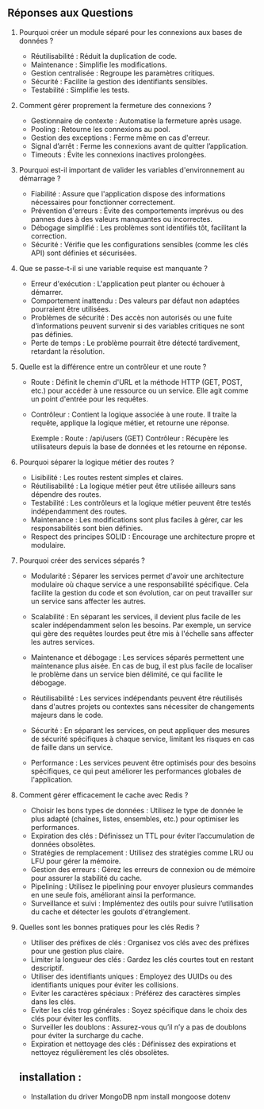 ## Réponses aux Questions
1. Pourquoi créer un module séparé pour les connexions aux bases de données ?

   - Réutilisabilité : Réduit la duplication de code.
   - Maintenance : Simplifie les modifications.
   - Gestion centralisée : Regroupe les paramètres critiques.
   - Sécurité : Facilite la gestion des identifiants sensibles.
   - Testabilité : Simplifie les tests.


2. Comment gérer proprement la fermeture des connexions ?

   - Gestionnaire de contexte : Automatise la fermeture après usage.
   - Pooling : Retourne les connexions au pool.
   - Gestion des exceptions : Ferme même en cas d'erreur.
   - Signal d’arrêt : Ferme les connexions avant de quitter l’application.
   - Timeouts : Évite les connexions inactives prolongées.
   

3. Pourquoi est-il important de valider les variables d'environnement au démarrage ?

   - Fiabilité : Assure que l'application dispose des informations nécessaires pour fonctionner correctement.
   - Prévention d'erreurs : Évite des comportements imprévus ou des pannes dues à des valeurs manquantes ou incorrectes.
   - Débogage simplifié : Les problèmes sont identifiés tôt, facilitant la correction.
   - Sécurité : Vérifie que les configurations sensibles (comme les clés API) sont définies et sécurisées.


4. Que se passe-t-il si une variable requise est manquante ?

   - Erreur d'exécution : L'application peut planter ou échouer à démarrer.
   - Comportement inattendu : Des valeurs par défaut non adaptées pourraient être utilisées.
   - Problèmes de sécurité : Des accès non autorisés ou une fuite d’informations peuvent survenir si des variables critiques ne sont pas définies.
   - Perte de temps : Le problème pourrait être détecté tardivement, retardant la résolution.


5. Quelle est la différence entre un contrôleur et une route ?

   - Route : Définit le chemin d'URL et la méthode HTTP (GET, POST, etc.) pour accéder à une ressource ou un service. Elle agit comme un point d'entrée pour les requêtes.
   - Contrôleur : Contient la logique associée à une route. Il traite la requête, applique la logique métier, et retourne une réponse.

      Exemple :
         Route : /api/users (GET)
         Contrôleur : Récupère les utilisateurs depuis la base de données et les retourne en réponse.


6. Pourquoi séparer la logique métier des routes ?

   - Lisibilité : Les routes restent simples et claires.
   - Réutilisabilité : La logique métier peut être utilisée ailleurs sans dépendre des routes.
   - Testabilité : Les contrôleurs et la logique métier peuvent être testés indépendamment des routes.
   - Maintenance : Les modifications sont plus faciles à gérer, car les responsabilités sont bien définies.
   - Respect des principes SOLID : Encourage une architecture propre et modulaire.


7. Pourquoi créer des services séparés ?

   - Modularité : Séparer les services permet d'avoir une architecture modulaire où chaque service a une responsabilité spécifique. Cela facilite la gestion du code et son évolution, car on peut travailler sur un service sans affecter les autres.

   - Scalabilité : En séparant les services, il devient plus facile de les scaler indépendamment selon les besoins. Par exemple, un service qui gère des requêtes lourdes peut être mis à l'échelle sans affecter les autres services.

   - Maintenance et débogage : Les services séparés permettent une maintenance plus aisée. En cas de bug, il est plus facile de localiser le problème dans un service bien délimité, ce qui facilite le débogage.

   - Réutilisabilité : Les services indépendants peuvent être réutilisés dans d'autres projets ou contextes sans nécessiter de changements majeurs dans le code.

   - Sécurité : En séparant les services, on peut appliquer des mesures de sécurité spécifiques à chaque service, limitant les risques en cas de faille dans un service.

   - Performance : Les services peuvent être optimisés pour des besoins spécifiques, ce qui peut améliorer les performances globales de l'application.


8. Comment gérer efficacement le cache avec Redis ?

   - Choisir les bons types de données : Utilisez le type de donnée le plus adapté (chaînes, listes, ensembles, etc.) pour optimiser les performances.
   - Expiration des clés : Définissez un TTL pour éviter l’accumulation de données obsolètes.
   - Stratégies de remplacement : Utilisez des stratégies comme LRU ou LFU pour gérer la mémoire.
   - Gestion des erreurs : Gérez les erreurs de connexion ou de mémoire pour assurer la stabilité du cache.
   - Pipelining : Utilisez le pipelining pour envoyer plusieurs commandes en une seule fois, améliorant ainsi la performance.
   - Surveillance et suivi : Implémentez des outils pour suivre l’utilisation du cache et détecter les goulots d'étranglement.


9. Quelles sont les bonnes pratiques pour les clés Redis ?

   - Utiliser des préfixes de clés : Organisez vos clés avec des préfixes pour une gestion plus claire.
   - Limiter la longueur des clés : Gardez les clés courtes tout en restant descriptif.
   - Utiliser des identifiants uniques : Employez des UUIDs ou des identifiants uniques pour éviter les collisions.
   - Eviter les caractères spéciaux : Préférez des caractères simples dans les clés.
   - Eviter les clés trop générales : Soyez spécifique dans le choix des clés pour éviter les conflits.
   - Surveiller les doublons : Assurez-vous qu’il n’y a pas de doublons pour éviter la surcharge du cache.
   - Expiration et nettoyage des clés : Définissez des expirations et nettoyez régulièrement les clés obsolètes.


   ## installation : 
      - Installation du driver MongoDB
         npm install mongoose dotenv
